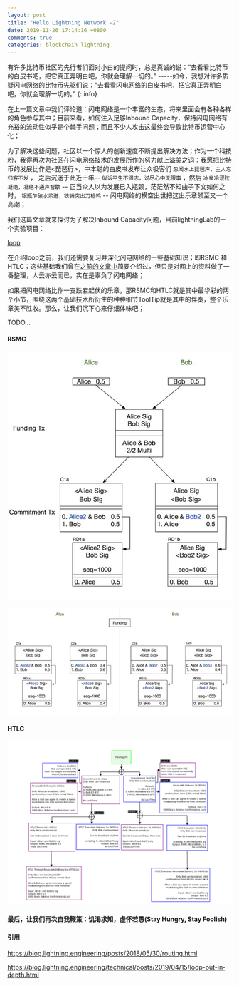 ```yaml
---
layout: post
title: "Hello Lightning Network -2"
date: 2019-11-26 17:14:16 +0800
comments: true
categories: blockchain lightning
---
```


有许多比特币社区的先行者们面对小白的提问时，总是真诚的说：“去看看比特币的白皮书吧，把它真正弄明白吧，你就会理解一切的。” -----如今，我想对许多质疑闪电网络的比特币先驱们说：“去看看闪电网络的白皮书吧，把它真正弄明白吧，你就会理解一切的。”
{:.info}

在上一篇文章中我们评论道：闪电网络是一个丰富的生态，将来里面会有各种各样的角色参与其中；目前来看，如何注入足够Inbound Capacity，保持闪电网络有充裕的流动性似乎是个棘手问题；而且不少人攻击这最终会导致比特币运营中心化；

为了解决这些问题，社区以一个惊人的创新速度不断提出解决方法；作为一个科技粉，我得再次为社区在闪电网络技术的发展所作的努力献上溢美之词：我愿把比特币的发展比作是<琵琶行>，中本聪的白皮书发布让众极客们 `忽闻水上琵琶声，主人忘归客不发` ， 之后沉迷于此近十年-- `似诉平生不得志，说尽心中无限事` ，然后 `冰泉冷涩弦凝绝，凝绝不通声暂歇` -- 正当众人以为发展已入瓶颈，茫茫然不知曲子下文如何之时， `银瓶乍破水浆迸，铁骑突出刀枪鸣` -- 闪电网络的横空出世把这出乐章领至又一个高潮；

我们这篇文章就来探讨为了解决Inbound Capacity问题，目前lightningLab的一个实验项目：

[loop](https://github.com/lightninglabs/loop)

<!-- more -->

在介绍loop之前，我们还需要复习并深化闪电网络的一些基础知识；即RSMC 和HTLC；这些基础我们曾在[之前的文章中](https://happy123.me/blog/2019/01/06/bi-te-bi-de-jiao-yi-7/)简要介绍过，但只是对网上的资料做了一番整理，人云亦云而已，实在是辜负了闪电网络；

如果把闪电网络比作一支跌宕起伏的乐章，那RSMC和HTLC就是其中最华彩的两个小节，围绕这两个基础技术所衍生的种种细节ToolTip就是其中的伴奏，整个乐章美不胜收。那么，让我们沉下心来仔细体味吧；


TODO...

#### RSMC

![img](https://raw.githubusercontent.com/brain-zhang/memoryboxes.github.io/source/images/20190106/bg1.jpg)

![img](https://raw.githubusercontent.com/brain-zhang/memoryboxes.github.io/source/images/20190106/bg2.jpg)



#### HTLC

![img](https://raw.githubusercontent.com/brain-zhang/memoryboxes.github.io/source/images/20191126/bg1.png)

#### 最后，让我们再次自我鞭策：饥渴求知，虚怀若愚(Stay Hungry, Stay Foolish)


#### 引用

https://blog.lightning.engineering/posts/2018/05/30/routing.html

https://blog.lightning.engineering/technical/posts/2019/04/15/loop-out-in-depth.html
